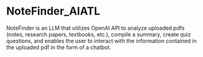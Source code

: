 # NoteFinder_AIATL
NoteFinder is an LLM that utilizes OpenAI API to analyze uploaded pdfs (notes, research papers, textbooks, etc.), compile a summary, create quiz questions, and enables the user to interact with the information contained in the uploaded pdf in the form of a chatbot.
